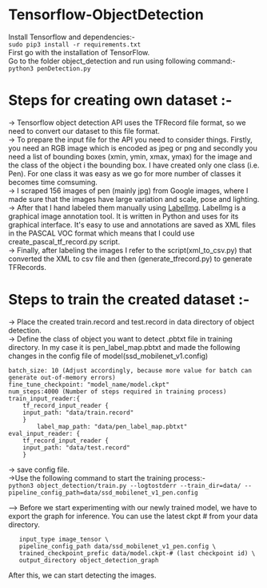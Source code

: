 # Tensorflow-ObjectDetection   
Install Tensorflow and dependencies:-  
```sudo pip3 install -r requirements.txt```  
First go with the installation of TensorFlow.  
Go to the folder object_detection and run using following command:-  
```python3 penDetection.py```
# Steps for creating own dataset :-   
-> Tensorflow object detection API uses the TFRecord file format, so we need to convert our dataset to this file format.  
-> To prepare the input file for the API you need to consider things. Firstly, you need an RGB image which is encoded as jpeg or png and secondly you need a list of bounding boxes (xmin, ymin, xmax, ymax) for the image and the class of the object i the bounding box. I have created only one class (i.e. Pen). For one class it was easy as we go for more number of classes it becomes time comsuming.  
-> I scraped 156 images of pen (mainly jpg) from Google images, where I made sure that the images have large variation and scale, pose and lighting.  
-> After that I hand labeled them manually using [LabelImg](https://www.github.com/tzutalin/labelImg). LabelImg is a graphical image annotation tool. It is written in Python and uses for its graphical interface. It's easy to use and annotations are saved as XML files in the PASCAL VOC format which means that I could use create_pascal_tf_record.py script.  
-> Finally, after labeling the images I refer to the script(xml_to_csv.py) that converted the XML to csv file and then (generate_tfrecord.py) to generate TFRecords.
# Steps to train the created dataset :-  
-> Place the created train.record and test.record in data directory of object detection.  
-> Define the class of object you want to detect .pbtxt file in training directory. In my case it is pen_label_map.pbtxt and made the following changes in the config file of model(ssd_mobilenet_v1.config)  
```num_classes: 1 (Number of classes we are detecting)  
batch_size: 10 (Adjust accordingly, because more value for batch can generate out-of-memory errors)  
fine_tune_checkpoint: "model_name/model.ckpt"  
num_steps:4000 (Number of steps required in training process)  
train_input_reader:{  
 	tf_record_input_reader {  
	input_path: "data/train.record"  
	}  
      	label_map_path: "data/pen_label_map.pbtxt"  
eval_input_reader: {  
 	tf_record_input_reader {  
	input_path: "data/test.record"  
	}  
```
-> save config file.  
->Use the following command to start the training process:-  
```python3 object_detection/train.py --logtostderr --train_dir=data/ --pipeline_config_path=data/ssd_mobilenet_v1_pen.config```  

--> Before we start experimenting with our newly trained model, we have to export the graph for inference. You can use the latest ckpt # from
your data directory.  
```python3 object_detection/export_inference_graph.py \  
   input_type image_tensor \  
   pipeline_config_path data/ssd_mobilenet_v1_pen.config \  
   trained_checkpoint_prefic data/model.ckpt-# (last checkpoint id) \  
   output_directory object_detection_graph  
```
After this, we can start detecting the images.


